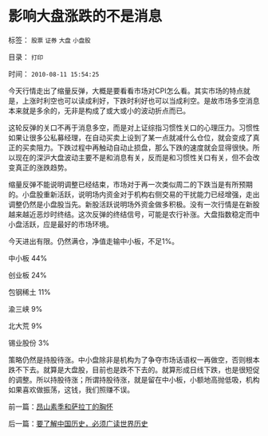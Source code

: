 # 影响大盘涨跌的不是消息

标签： `股票` `证券` `大盘` `小盘股` 

目录： `打印`

时间： `2010-08-11 15:54:25`

今天行情走出了缩量反弹，大概是要看看市场对CPI怎么看。其实市场的特点就是，上涨时利空也可以读成利好，下跌时利好也可以当成利空。是故市场多空消息本来就是多余的，无非是构成了或大或小的波动折点而已。

这轮反弹的关口不再于消息多空，而是对上证综指习惯性关口的心理压力。习惯性如果让很多公私募经理，在自动买卖上设到了某一点就减什么仓位，就会变成了真正的买卖阻力。下跌过程中再触动自动止损盘，那么下跌的速度就会显得很快。所以现在的深沪大盘波动主要不是和消息有关，反而是和习惯性关口有关，但不会改变真正的涨跌趋势。

缩量反弹不能说明调整已经结束，市场对于再一次类似周二的下跌当是有所预期的。小盘股重新活跃，说明场内资金对于机构右侧交易的干扰能力已经增强，走出调整仍然是小盘股当先。新股活跃说明场外资金做多积极。没有一次行情是在新股越来越近恶炒时终结。这次反弹的终结信号，可能是农行补涨。大盘指数稳定而中小盘活跃，应是最好的市场环境。

今天进出有限。仍然满仓，净值走输中小板，不足1%。

中小板 44%

创业板 24%

包钢稀土 11%

渝三峡 9%

北大荒 9%

锡业股份 3%

策略仍然是持股待涨。中小盘除非是机构为了争夺市场话语权一再做空，否则根本跌不下去。就算是大盘股，目前也是跌不下去的。就算形成日线下跌，也是很短促的调整。所以持股待涨；所谓持股待涨，就是留在中小板，小额地高抛低吸，机构如果喜欢做振荡，这钱，我们照赚不误。



前一篇：[昂山素季和萨拉丁的胸怀](../../../2010/8/10/昂山素季和萨拉丁的胸怀.md)

后一篇：[要了解中国历史，必须广读世界历史](../../../2010/8/11/要了解中国历史，必须广读世界历史.md)